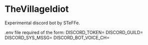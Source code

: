 # TheVillageIdiot

Experimental discord bot by STeFFe.

.env file required of the form:
DISCORD_TOKEN=
DISCORD_GUILD=
DISCORD_SYS_MSSG=
DISCORD_BOT_VOICE_CH=
